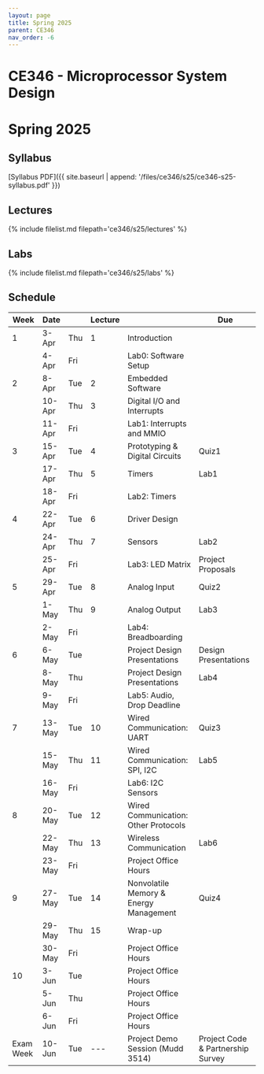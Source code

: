 ```yaml
---
layout: page
title: Spring 2025
parent: CE346
nav_order: -6
---
```


# CE346 - Microprocessor System Design
# Spring 2025

## Syllabus

[Syllabus PDF]({{ site.baseurl | append: '/files/ce346/s25/ce346-s25-syllabus.pdf' }})

## Lectures

{% include filelist.md filepath='ce346/s25/lectures' %}

## Labs

{% include filelist.md filepath='ce346/s25/labs' %}

## Schedule

| Week      | Date   |     | Lecture |                                        | Due                               |
| --------- | ------ | --- | ------- | -------------------------------------- | --------------------------------- |
| 1         | 3-Apr  | Thu | 1       | Introduction                           |                                   |
|           | 4-Apr  | Fri |         | Lab0: Software Setup                   |                                   |
| 2         | 8-Apr  | Tue | 2       | Embedded Software                      |                                   |
|           | 10-Apr | Thu | 3       | Digital I/O and Interrupts             |                                   |
|           | 11-Apr | Fri |         | Lab1: Interrupts and MMIO              |                                   |
| 3         | 15-Apr | Tue | 4       | Prototyping & Digital Circuits         | Quiz1                             |
|           | 17-Apr | Thu | 5       | Timers                                 | Lab1                              |
|           | 18-Apr | Fri |         | Lab2: Timers                           |                                   |
| 4         | 22-Apr | Tue | 6       | Driver Design                          |                                   |
|           | 24-Apr | Thu | 7       | Sensors                                | Lab2                              |
|           | 25-Apr | Fri |         | Lab3: LED Matrix                       | Project Proposals                 |
| 5         | 29-Apr | Tue | 8       | Analog Input                           | Quiz2                             |
|           | 1-May  | Thu | 9       | Analog Output                          | Lab3                              |
|           | 2-May  | Fri |         | Lab4: Breadboarding                    |                                   |
| 6         | 6-May  | Tue |         | Project Design Presentations           | Design Presentations              |
|           | 8-May  | Thu |         | Project Design Presentations           | Lab4                              |
|           | 9-May  | Fri |         | Lab5: Audio, Drop Deadline             |                                   |
| 7         | 13-May | Tue | 10      | Wired Communication: UART              | Quiz3                             |
|           | 15-May | Thu | 11      | Wired Communication: SPI, I2C          | Lab5                              |
|           | 16-May | Fri |         | Lab6: I2C Sensors                      |                                   |
| 8         | 20-May | Tue | 12      | Wired Communication: Other Protocols   |                                   |
|           | 22-May | Thu | 13      | Wireless Communication                 | Lab6                              |
|           | 23-May | Fri |         | Project Office Hours                   |                                   |
| 9         | 27-May | Tue | 14      | Nonvolatile Memory & Energy Management | Quiz4                             |
|           | 29-May | Thu | 15      | Wrap-up                                |                                   |
|           | 30-May | Fri |         | Project Office Hours                   |                                   |
| 10        | 3-Jun  | Tue |         | Project Office Hours                   |                                   |
|           | 5-Jun  | Thu |         | Project Office Hours                   |                                   |
|           | 6-Jun  | Fri |         | Project Office Hours                   |                                   |
| Exam Week | 10-Jun | Tue | \---    | Project Demo Session (Mudd 3514)       | Project Code & Partnership Survey |

